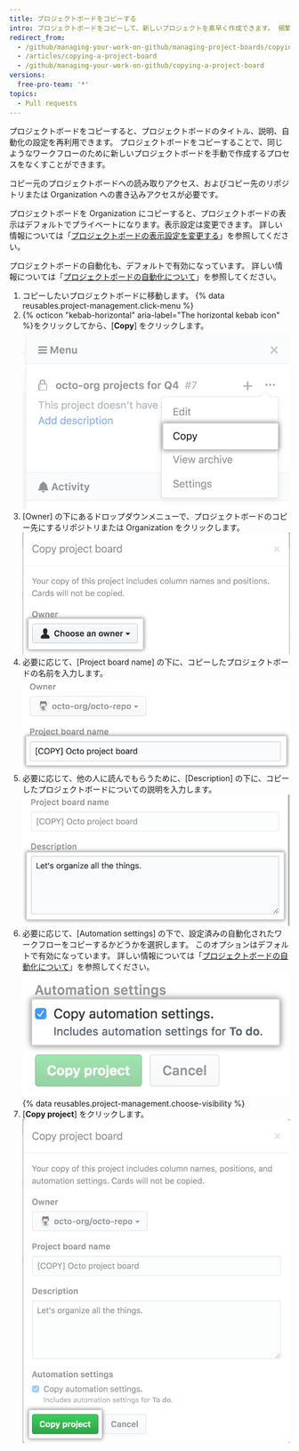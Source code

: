```yaml
---
title: プロジェクトボードをコピーする
intro: プロジェクトボードをコピーして、新しいプロジェクトを素早く作成できます。 頻繁に使われるプロジェクトボードや、高度にカスタマイズされたプロジェクトボードをコピーすることは、ワークフローの標準化に役立ちます。
redirect_from:
  - /github/managing-your-work-on-github/managing-project-boards/copying-a-project-board
  - /articles/copying-a-project-board
  - /github/managing-your-work-on-github/copying-a-project-board
versions:
  free-pro-team: '*'
topics:
  - Pull requests
---
```


プロジェクトボードをコピーすると、プロジェクトボードのタイトル、説明、自動化の設定を再利用できます。 プロジェクトボードをコピーすることで、同じようなワークフローのために新しいプロジェクトボードを手動で作成するプロセスをなくすことができます。

コピー元のプロジェクトボードへの読み取りアクセス、およびコピー先のリポジトリまたは Organization への書き込みアクセスが必要です。

プロジェクトボードを Organization にコピーすると、プロジェクトボードの表示はデフォルトでプライベートになります。表示設定は変更できます。 詳しい情報については「[プロジェクトボードの表示設定を変更する](/articles/changing-project-board-visibility/)」を参照してください。

プロジェクトボードの自動化も、デフォルトで有効になっています。 詳しい情報については「[プロジェクトボードの自動化について](/articles/about-automation-for-project-boards/)」を参照してください。

1. コピーしたいプロジェクトボードに移動します。
{% data reusables.project-management.click-menu %}
3. {% octicon "kebab-horizontal" aria-label="The horizontal kebab icon" %}をクリックしてから、[**Copy**] をクリックします。 ![プロジェクトボードのサイドバーにある、ドロップダウンメニューの [Copy] オプション](/assets/images/help/projects/project-board-copy-setting.png)
4. [Owner] の下にあるドロップダウンメニューで、プロジェクトボードのコピー先にするリポジトリまたは Organization をクリックします。 ![ドロップダウンメニューから、コピーしたプロジェクトボードのオーナーを選択](/assets/images/help/projects/copied-project-board-owner.png)
5. 必要に応じて、[Project board name] の下に、コピーしたプロジェクトボードの名前を入力します。 ![コピーされたプロジェクトボードの名前を入力するフィールド](/assets/images/help/projects/copied-project-board-name.png)
6. 必要に応じて、他の人に読んでもらうために、[Description] の下に、コピーしたプロジェクトボードについての説明を入力します。 ![コピーしたプロジェクトボードの説明を入力するフィールド](/assets/images/help/projects/copied-project-board-description.png)
7. 必要に応じて、[Automation settings] の下で、設定済みの自動化されたワークフローをコピーするかどうかを選択します。 このオプションはデフォルトで有効になっています。 詳しい情報については「[プロジェクトボードの自動化について](/articles/about-automation-for-project-boards/)」を参照してください。 ![コピーしたプロジェクトボードの自動化設定を選択](/assets/images/help/projects/copied-project-board-automation-settings.png)
{% data reusables.project-management.choose-visibility %}
9. [**Copy project**] をクリックします。 ![コピーを確定するボタン](/assets/images/help/projects/confirm-copy-project-board.png)
